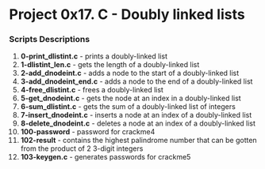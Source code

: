 # Project 0x17. C - Doubly linked lists

### Scripts Descriptions

1. **0-print_dlistint.c** - prints a doubly-linked list
2. **1-dlistint_len.c** - gets the length of a doubly-linked list
3. **2-add_dnodeint.c** - adds a node to the start of a doubly-linked list
4. **3-add_dnodeint_end.c** - adds a node to the end of a doubly-linked list
5. **4-free_dlistint.c** - frees a doubly-linked list
6. **5-get_dnodeint.c** - gets the node at an index in a doubly-linked list
7. **6-sum_dlistint.c** - gets the sum of a doubly-linked list of integers
8. **7-insert_dnodeint.c** - inserts a node at an index of a doubly-linked list
9. **8-delete_dnodeint.c** - deletes a node at an index of a doubly-linked list
10. **100-password** - password for crackme4
11. **102-result** - contains the highest palindrome number that can be gotten from the product of 2 3-digit integers
12. **103-keygen.c** - generates passwords for crackme5
